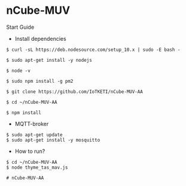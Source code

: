 # nCube-MUV
Start Guide

* Install dependencies
```
$ curl -sL https://deb.nodesource.com/setup_10.x | sudo -E bash -

$ sudo apt-get install -y nodejs

$ node -v

$ sudo npm install -g pm2

$ git clone https://github.com/IoTKETI/nCube-MUV-AA

$ cd ~/nCube-MUV-AA

$ npm install
```

* MQTT-broker
```
$ sudo apt-get update
$ sudo apt-get install -y mosquitto
```
* How to run?
```
$ cd ~/nCube-MUV-AA
$ node thyme_tas_mav.js

# nCube-MUV-AA
